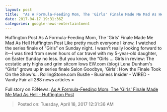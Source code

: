 ```yaml
---
layout: post
title:  "As A Formula-Feeding Mom, The 'Girls' Finale Made Me Mad As Hell - Huffington Post"
date: 2017-04-17 19:31:36Z
categories: google-news-entertaintment
---
```


Huffington Post As A Formula-Feeding Mom, The 'Girls' Finale Made Me Mad As Hell Huffington Post Like pretty much everyone I know, I watched the series finale of “Girls” on Sunday night. I wasn't really looking forward to it—I was tired from seven hours of car travel with my 5-year-old daughter, on Easter Sunday no less. But you know, the “Girls ... Girls in review: The ecstatic arty highs and grim sitcom lows EW.com (blog) Lena Dunham's “Girls” grows up in series finale Salon Goodbye, 'Girls': How the Finale Took On the Show's... RollingStone.com Bustle - Business Insider - WIRED - Vanity Fair all 288 news articles »


Full story on F3News: [As A Formula-Feeding Mom, The 'Girls' Finale Made Me Mad As Hell - Huffington Post](http://www.f3nws.com/n/fvRvmD)

> Posted on: Tuesday, April 18, 2017 12:31:36 AM
